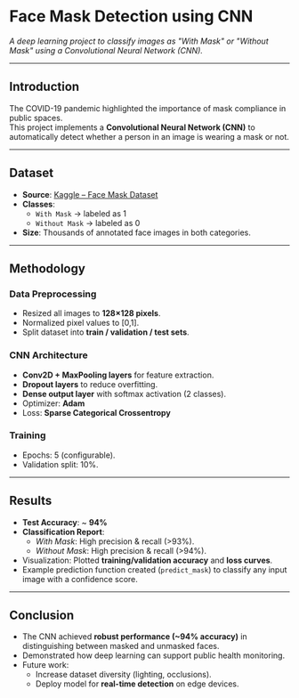 # Face Mask Detection using CNN  

*A deep learning project to classify images as "With Mask" or "Without Mask" using a Convolutional Neural Network (CNN).*  

---

## Introduction  
The COVID-19 pandemic highlighted the importance of mask compliance in public spaces.  
This project implements a **Convolutional Neural Network (CNN)** to automatically detect whether a person in an image is wearing a mask or not.  

---

## Dataset  
- **Source**: [Kaggle – Face Mask Dataset](https://www.kaggle.com/datasets/omkargurav/face-mask-dataset)  
- **Classes**:  
  - `With Mask` → labeled as 1  
  - `Without Mask` → labeled as 0  
- **Size**: Thousands of annotated face images in both categories.  

---

## Methodology  

### Data Preprocessing  
- Resized all images to **128×128 pixels**.  
- Normalized pixel values to [0,1].  
- Split dataset into **train / validation / test sets**.  

### CNN Architecture  
- **Conv2D + MaxPooling layers** for feature extraction.  
- **Dropout layers** to reduce overfitting.  
- **Dense output layer** with softmax activation (2 classes).  
- Optimizer: **Adam**  
- Loss: **Sparse Categorical Crossentropy**  

### Training  
- Epochs: 5 (configurable).  
- Validation split: 10%.  

---

## Results  

- **Test Accuracy**: ~ **94%**  
- **Classification Report**:  
  - *With Mask*: High precision & recall (>93%).  
  - *Without Mask*: High precision & recall (>94%).  
- Visualization: Plotted **training/validation accuracy** and **loss curves**.  
- Example prediction function created (`predict_mask`) to classify any input image with a confidence score.  

---

## Conclusion  

- The CNN achieved **robust performance (~94% accuracy)** in distinguishing between masked and unmasked faces.  
- Demonstrated how deep learning can support public health monitoring.  
- Future work:  
  - Increase dataset diversity (lighting, occlusions).  
  - Deploy model for **real-time detection** on edge devices.  


